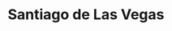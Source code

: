 ---
title: Santiago de Las Vegas
url: /santiago-de-las-vegas/
latitude: 22.972
longitude: -82.388
---